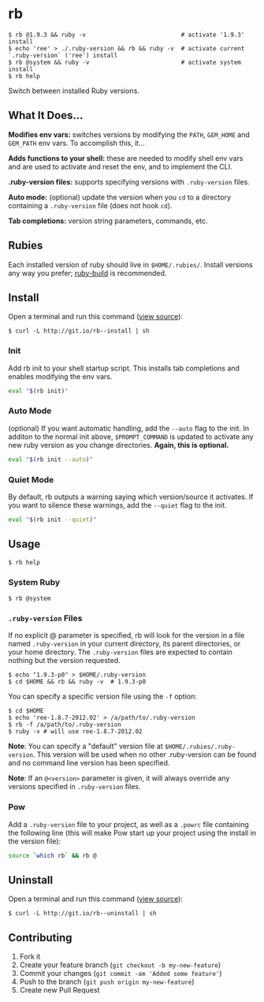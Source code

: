 # rb

```
$ rb @1.9.3 && ruby -v                           # activate '1.9.3' install
$ echo 'ree' > ./.ruby-version && rb && ruby -v  # activate current `.ruby-version` ('ree') install
$ rb @system && ruby -v                          # activate system install
$ rb help
```

Switch between installed Ruby versions.

## What It Does...

**Modifies env vars:** switches versions by modifying the `PATH`, `GEM_HOME` and `GEM_PATH`
  env vars.  To accomplish this, it...

**Adds functions to your shell:** these are needed to modify shell env vars and are used to
  activate and reset the env, and to implement the CLI.

**.ruby-version files:** supports specifying versions with `.ruby-version` files.

**Auto mode:** (optional) update the version when you `cd` to a directory containing a
  `.ruby-version` file (does not hook `cd`).

**Tab completions:** version string parameters, commands, etc.

## Rubies

Each installed version of ruby should live in `$HOME/.rubies/`.  Install versions any way you prefer; [ruby-build](https://github.com/sstephenson/ruby-build) is recommended.

## Install

Open a terminal and run this command ([view source](http://git.io/rb--install)):

```
$ curl -L http://git.io/rb--install | sh
```

### Init

Add rb init to your shell startup script.  This installs tab completions and enables modifying the env vars.

```bash
eval "$(rb init)"
```

### Auto Mode

(optional) If you want automatic handling, add the `--auto` flag to the init.  In additon to the normal init above, `$PROMPT_COMMAND` is updated to activate any new ruby version as you change directories.  **Again, this is optional.**

```bash
eval "$(rb init --auto)"
```

### Quiet Mode

By default, rb outputs a warning saying which version/source it activates. If you want to silence these warnings, add the `--quiet` flag to the init.

```bash
eval "$(rb init --quiet)"
```

## Usage

```
$ rb help
```

### System Ruby

```
$ rb @system
```

### `.ruby-version` Files

If no explicit @<verion> parameter is specified, rb will look for the version in a file named `.ruby-version` in your current directory, its parent directories, or your home directory.  The `.ruby-version` files are expected to contain nothing but the version requested.

```
$ echo "1.9.3-p0" > $HOME/.ruby-version
$ cd $HOME && rb && ruby -v  # 1.9.3-p0
```

You can specify a specific version file using the `-f` option:

```
$ cd $HOME
$ echo 'ree-1.8.7-2012.02' > /a/path/to/.ruby-version
$ rb -f /a/path/to/.ruby-version
$ ruby -v # will use ree-1.8.7-2012.02
```

**Note**: You can specify a "default" version file at `$HOME/.rubies/.ruby-version`.  This version will be used when no other .ruby-version can be found and no command line version has been specified.

**Note**: If an `@<version>` parameter is given, it will always override any versions specified in `.ruby-version` files.

### Pow

Add a `.ruby-version` file to your project, as well as a `.powrc` file containing the following line (this will make Pow start up your project using the install in the version file):

```bash
source `which rb` && rb @
```

## Uninstall

Open a terminal and run this command ([view source](http://git.io/rb--uninstall)):

```
$ curl -L http://git.io/rb--uninstall | sh
```

## Contributing

1. Fork it
2. Create your feature branch (`git checkout -b my-new-feature`)
3. Commit your changes (`git commit -am 'Added some feature'`)
4. Push to the branch (`git push origin my-new-feature`)
5. Create new Pull Request
